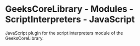 # GeeksCoreLibrary - Modules - ScriptInterpreters - JavaScript
JavaScript plugin for the script interpreters module of the GeeksCoreLibrary.
